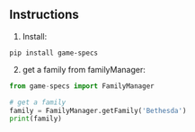 

## Instructions

1. Install:

```
pip install game-specs
```

2. get a family from familyManager:

```python
from game-specs import FamilyManager

# get a family
family = FamilyManager.getFamily('Bethesda')
print(family)
```
